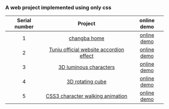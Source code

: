 
### A web project implemented using only css

| Serial number |                                            Project                                            |                                online demo                                 |
| :--: | :-------------------------------------------------------------------------------------------: | :----------------------------------------------------------------------: |
|  1   | [changba home](https://github.com/eveningwater/my-web-projects/tree/master/CSS/1/) | [online demo](https://www.eveningwater.com/my-web-projects/CSS/1/) |
|  2   | [Tuniu official website accordion effect](https://github.com/eveningwater/my-web-projects/tree/master/CSS/2/) | [online demo](https://www.eveningwater.com/my-web-projects/CSS/2/) |
|  3   | [3D luminous characters](https://github.com/eveningwater/my-web-projects/tree/master/CSS/3/) | [online demo](https://www.eveningwater.com/my-web-projects/CSS/3/) |
|  4   | [3D rotating cube](https://github.com/eveningwater/my-web-projects/tree/master/CSS/4/) | [online demo](https://www.eveningwater.com/my-web-projects/CSS/4/) |
|  5   | [CSS3 character walking animation](https://github.com/eveningwater/my-web-projects/tree/master/CSS/5/) | [online demo](https://www.eveningwater.com/my-web-projects/CSS/5/) |